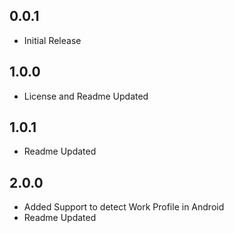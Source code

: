 ## 0.0.1

* Initial Release

## 1.0.0

* License and Readme Updated

## 1.0.1

* Readme Updated

## 2.0.0

* Added Support to detect Work Profile in Android
* Readme Updated